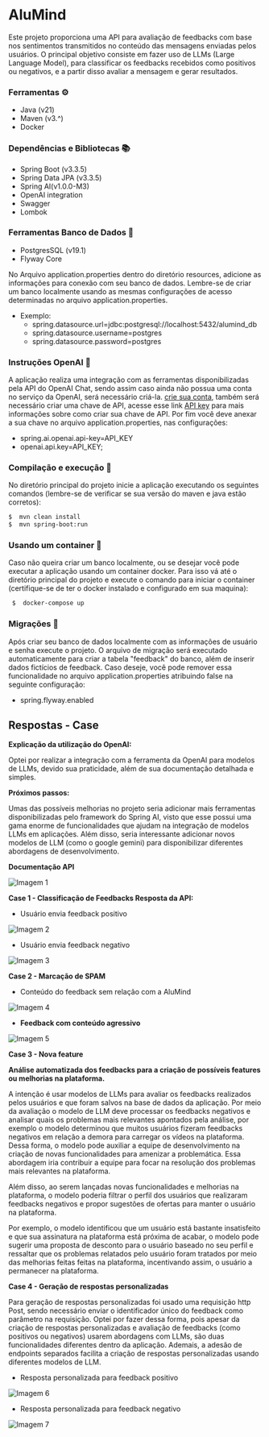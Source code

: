 # AluMind
Este projeto proporciona uma API para avaliação de feedbacks com base nos sentimentos transmitidos no conteúdo das mensagens enviadas pelos usuários. O principal objetivo consiste em fazer uso de LLMs (Large Language Model), para classificar os feedbacks recebidos como positivos ou negativos, e a partir disso avaliar a mensagem e gerar resultados.
  ### Ferramentas ⚙️
  - Java (v21)
  - Maven (v3.^)
  - Docker
  ### Dependências e Bibliotecas 📚
  -  Spring Boot (v3.3.5)
  -  Spring Data JPA (v3.3.5)
  -  Spring AI(v1.0.0-M3)
  - OpenAI integration
  - Swagger
  - Lombok
  ### Ferramentas Banco de Dados 🏦
  - PostgresSQL (v19.1)
  - Flyway Core
  
  No Arquivo application.properties dentro do diretório resources, adicione as informações para conexão com seu banco de dados. Lembre-se de criar um banco localmente usando as mesmas configurações de acesso determinadas no arquivo application.properties.
  - Exemplo:
      - spring.datasource.url=jdbc:postgresql://localhost:5432/alumind_db
      - spring.datasource.username=postgres
      - spring.datasource.password=postgres
      
  ### Instruções OpenAI 🤖
A aplicação realiza uma integração com as ferramentas disponibilizadas pela API do OpenAI Chat, sendo assim caso ainda não possua uma conta no serviço da OpenAI, será necessário criá-la. [crie sua conta](https://auth.openai.com/authorize?audience=https%3A%2F%2Fapi.openai.com%2Fv1&auth0Client=eyJuYW1lIjoiYXV0aDAtc3BhLWpzIiwidmVyc2lvbiI6IjEuMjEuMCJ9&client_id=DRivsnm2Mu42T3KOpqdtwB3NYviHYzwD&device_id=9076a0de-c5c3-43cb-9b24-c91f82566242&issuer=https%3A%2F%2Fauth.openai.com&max_age=0&nonce=dWwwOXlHaHpXaXA0TjYwdERvY25icWVJMzd2ZVhFVU9TZTg3RjBzSTJkZw%3D%3D&redirect_uri=https%3A%2F%2Fplatform.openai.com%2Fauth%2Fcallback&response_mode=query&response_type=code&scope=openid+profile+email+offline_access&screen_hint=signup&state=Q0VON21QRjZWakdhUEJMRUJPVkJ2ZHI0fnFUSEc5STh2N1BiNHJZbUtnVQ%3D%3D&flow=treatment), também será necessário criar uma chave de API, acesse esse link [API key](https://platform.openai.com/api-keys) para mais informações sobre como criar sua chave de API. Por fim você deve anexar a sua chave no arquivo application.properties, nas configurações:
  - spring.ai.openai.api-key=API_KEY
  - openai.api.key=API_KEY;
  ### Compilação e execução 🚀
  No diretório principal do projeto inicie a aplicação executando os seguintes comandos (lembre-se de verificar se sua versão do maven e java estão corretos): 
  ```bash
  $  mvn clean install
  $  mvn spring-boot:run
  ```
### Usando um container 🐋
Caso não queira criar um banco localmente, ou se desejar você pode executar a aplicação usando um container docker. Para isso vá até o diretório principal do projeto e execute 
o comando para iniciar o container (certifique-se de ter o docker instalado e configurado em sua maquina):
 ```bash
  $  docker-compose up
  ```
### Migrações 📂
Após criar seu banco de dados localmente com as informações de usuário e senha execute o projeto. O arquivo de migração será executado automaticamente para criar a tabela "feedback" do banco, além de inserir dados fictícios de feedback. 
Caso deseje, você pode remover essa funcionalidade no arquivo application.properties atribuindo false na seguinte configuração: 
  - spring.flyway.enabled

## Respostas - Case

**Explicação da utilização do OpenAI:**

Optei por realizar a integração com a ferramenta da OpenAI para modelos de LLMs, devido sua praticidade, além de sua documentação detalhada e simples.

**Próximos passos:**

Umas das possíveis melhorias no projeto seria adicionar mais ferramentas disponibilizadas pelo framework do Spring AI, visto que esse possui uma gama enorme de funcionalidades que ajudam na integração de modelos LLMs em aplicações. Além disso, seria interessante adicionar novos modelos de LLM (como o google gemini) para disponibilizar diferentes abordagens de desenvolvimento.

**Documentação API**

![Imagem 1](prints/api_docs.png)

**Case 1 - Classificação de Feedbacks Resposta da API:**

- Usuário envia feedback positivo

![Imagem 2](prints/feedback_positivo.png)

- Usuário envia feedback negativo

![Imagem 3](prints/feedback_negativo.png)

**Case 2 - Marcação de SPAM**

- Conteúdo do feedback sem relação com a AluMind

![Imagem 4](prints/spam_2.png)

- **Feedback com conteúdo agressivo**

![Imagem 5](prints/spam_1.png)

**Case 3 - Nova feature**

**Análise automatizada dos feedbacks para a criação de possíveis features ou melhorias na plataforma.**

A intenção é usar modelos de LLMs para avaliar os feedbacks realizados pelos usuários e que foram salvos na base de dados da aplicação. Por meio da avaliação o modelo de LLM deve processar os feedbacks negativos e analisar quais os problemas mais relevantes apontados pela análise, por exemplo o modelo determinou que muitos usuários fizeram feedbacks negativos em relação a demora para carregar os vídeos na plataforma. Dessa forma, o modelo pode auxiliar a equipe de desenvolvimento na criação de novas funcionalidades para amenizar a problemática. Essa abordagem iria contribuir a equipe para focar na resolução dos problemas mais relevantes na plataforma.

Além disso, ao serem lançadas novas funcionalidades e melhorias na plataforma, o modelo poderia filtrar o perfil dos usuários que realizaram feedbacks negativos e propor sugestões de ofertas para manter o usuário na plataforma.

Por exemplo, o modelo identificou que um usuário está bastante insatisfeito e que sua assinatura na plataforma está próxima de acabar, o modelo pode sugerir uma proposta de desconto para o usuário baseado no seu perfil e ressaltar que os problemas relatados pelo usuário foram tratados por meio das melhorias feitas feitas na plataforma, incentivando assim, o usuário a permanecer na plataforma.

**Case 4 - Geração de respostas personalizadas**

Para geração de respostas personalizadas foi usado uma requisição http Post, sendo necessário enviar o identificador único do feedback como parâmetro na requisição. Optei por fazer dessa forma, pois apesar da criação de respostas personalizadas e avaliação de feedbacks (como positivos ou negativos) usarem abordagens com LLMs, são duas funcionalidades diferentes dentro da aplicação. Ademais, a adesão de endpoints separados facilita a criação de respostas personalizadas usando diferentes modelos de LLM.

- Resposta personalizada para feedback positivo

![Imagem 6](prints/resposta_positiva_personalizada.png)

- Resposta personalizada para feedback negativo

![Imagem 7](prints/resposta_negativa_personalizada.png)



  



